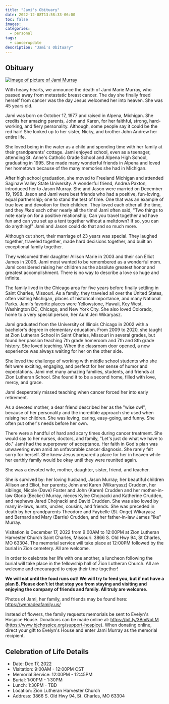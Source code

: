 ```yaml
---
title: "Jami's Obituary"
date: 2022-12-08T13:58:33-06:00
toc: false
images:
categories:
  - personal
tags: 
  - cancerupdate
description: "Jami's Obituary"
---
```

## Obituary

[![Image of picture of Jami Murray ](/images/2022-12-08-14-35-41.png)](/images/2022-12-08-14-35-41.png)

With heavy hearts, we announce the death of Jami Marie Murray, who
passed away from metastatic breast cancer. The day she finally freed
herself from cancer was the day Jesus welcomed her into heaven. She was
45 years old.

Jami was born on October 17, 1977 and raised in Alpena, Michigan. She
credits her amazing parents, John and Karen, for her faithful, strong,
hard-working, and fiery personality. Although, some people say it could
be the red hair! She looked up to her sister, Nicky, and brother John
Andrew her entire life.

She loved being in the water as a child and spending time with her
family at their grandparents' cottage. Jami enjoyed school, even as a
teenager, attending St. Anne's Catholic Grade School and Alpena High
School, graduating in 1995. She made many wonderful friends in Alpena
and loved her hometown because of the many memories she had in Michigan.

After high school graduation, she moved to Freeland Michigan and
attended Saginaw Valley State University. A wonderful friend, Andrea
Paxton, introduced her to Jason Murray. She and Jason were married on
December 19, 1998. Jason and Jami were best friends who had a positive,
fun-loving, equal partnership; one to stand the test of time. One that
was an example of true love and devotion for their children. They loved
each other all the time, and they *liked* each other nearly all the
time! Jami often said, "Two things to note early on for a positive
relationship; Can you travel together and have fun and can you set up a
tent together without a meltdown? If so, you can do anything!" Jami and
Jason could do that and so much more.

Although cut short, their marriage of 23 years was special. They laughed
together, traveled together, made hard decisions together, and built an
exceptional family together.

They welcomed their daughter Allison Marie in 2003 and their son Elliot
James in 2006. Jami most wanted to be remembered as a wonderful mom.
Jami considered raising her children as the absolute greatest honor and
greatest accomplishment. There is no way to describe a love so huge and
infinite.

The family lived in the Chicago area for five years before finally
settling in Saint Charles, Missouri. As a family, they traveled all over
the United States, often visiting Michigan, places of historical
importance, and many National Parks. Jami's favorite places were
Yellowstone, Hawaii, Key West, Washington DC, Chicago, and New York
City. She also loved Colorado, home to a very special person, her Aunt
Jeri Wikaryasz.

Jami graduated from the University of Illinois Chicago in 2002 with a
bachelor's degree in elementary education. From 2009 to 2020, she taught
at Zion Lutheran School in Saint Charles, Missouri in several grades,
but found her passion teaching 7th grade homeroom and 7th and 8th grade
history. She loved teaching. When the classroom door opened, a new
experience was always waiting for her on the other side.

She loved the challenge of working with middle school students who she
felt were exciting, engaging, and perfect for her sense of humor and
expectations. Jami met many amazing families, students, and friends at
Zion Lutheran School. She found it to be a second home, filled with
love, mercy, and grace.

Jami desperately missed teaching when cancer forced her into early
retirement.

As a devoted mother, a dear friend described her as the "wise owl",
because of her personality and the incredible approach she used when
raising her children. She was loving, caring, easy-going, and funny. She
often put other's needs before her own.

There were a handful of hard and scary times during cancer treatment.
She would say to her nurses, doctors, and family, "Let's just do what we
have to do." Jami had the superpower of acceptance. Her faith in God's
plan was unwavering even amid an unfavorable cancer diagnosis. She
rarely felt sorry for herself. She knew Jesus prepared a place for her
in heaven while her earthly family would be okay until they were
reunited again.

She was a devoted wife, mother, daughter, sister, friend, and teacher.

She is survived by: her loving husband, Jason Murray; her beautiful
children Allison and Elliot, her parents; John and Karen (Wikaryasz)
Crudden, her siblings, Nicole (Dave) Foster and John (Karen) Crudden and
her mother-in-law Gloria (Becker) Murray, nieces Kylee Chojnacki and
Katherine Crudden, and nephews Jared Chojnacki and David Crudden. She
was also loved by many in-laws, aunts, uncles, cousins, and friends. She
was preceded in death by her grandparents Theodore and Faybelle (St.
Onge) Wikaryasz and Bernard and Mary (Barrie) Crudden, and her
father-in-law James "Ike" Murray.

Visitation is December 17, 2022 from 9:00AM to 12:00PM at Zion Lutheran
Harvester Church Saint Charles, Missouri. 3866 S. Old Hwy 94, St
Charles, MO 63304. The memorial service will take place at 12:00PM
followed by the burial in Zion cemetery. All are welcome.

In order to celebrate her life with one another, a luncheon following
the burial will take place in the fellowship hall of Zion Lutheran
Church. All are welcome and encouraged to enjoy their time together!

**We will eat until the food runs out! We will try to feed you, but if
not have a plan B. Please don't let that stop you from staying and
visiting and enjoying the company of friends and family. All truly are
welcome.**

Photos of Jami, her family, and friends may be found here:
https://wemadeafamily.us/

Instead of flowers, the family requests memorials be sent to
Evelyn's Hospice House. Donations can be made online at:
<https://bit.ly/3BmNoLM> (<https://www.bjchospice.org/support-hospice>).
When donating online, direct your gift to Evelyn's House and enter Jami
Murray as the memorial recipient.


## Celebration of Life Details

- Date: Dec 17, 2022
- Visitation: 9:00AM - 12:00PM CST
- Memorial Service: 12:00PM - 12:45PM
- Burial: 1:00PM - 1:30PM
- Lunch: 1:30PM - TBD
- Location: Zion Lutheran Harvester Church
- Address: 3866 S. Old Hwy 94, St. Charles, MO 63304